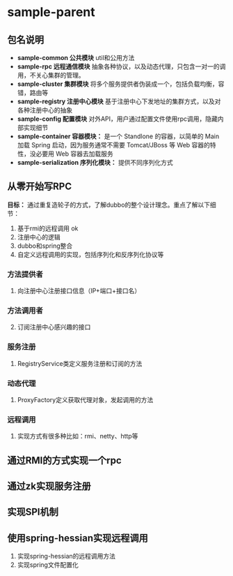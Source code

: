 # sample-parent
## 包名说明
* **sample-common 公共模块** util和公用方法
* **sample-rpc 远程通信模块** 抽象各种协议，以及动态代理，只包含一对一的调用，不关心集群的管理。
* **sample-cluster 集群模块** 将多个服务提供者伪装成一个，包括负载均衡，容错，路由等
* **sample-registry 注册中心模块** 基于注册中心下发地址的集群方式，以及对各种注册中心的抽象
* **sample-config 配置模块** 对外API，用户通过配置文件使用rpc调用，隐藏内部实现细节
* **sample-container 容器模块：** 是一个 Standlone 的容器，以简单的 Main 加载 Spring 启动，因为服务通常不需要 Tomcat/JBoss 等 Web 容器的特性，没必要用 Web 容器去加载服务
* **sample-serialization 序列化模块：** 提供不同序列化方式
## 从零开始写RPC
**目标：** 通过重复造轮子的方式，了解dubbo的整个设计理念。重点了解以下细节：
1. 基于rmi的远程调用 ok
2. 注册中心的逻辑
3. dubbo和spring整合
4. 自定义远程调用的实现，包括序列化和反序列化协议等
### 方法提供者
1. 向注册中心注册接口信息（IP+端口+接口名）
### 方法调用者
2. 订阅注册中心感兴趣的接口
### 服务注册
1. RegistryService类定义服务注册和订阅的方法
### 动态代理
1. ProxyFactory定义获取代理对象，发起调用的方法
### 远程调用
1. 实现方式有很多种比如：rmi、netty、http等

## 通过RMI的方式实现一个rpc

## 通过zk实现服务注册

## 实现SPI机制
## 使用spring-hessian实现远程调用
1. 实现spring-hessian的远程调用方法
1. 实现spring文件配置化



